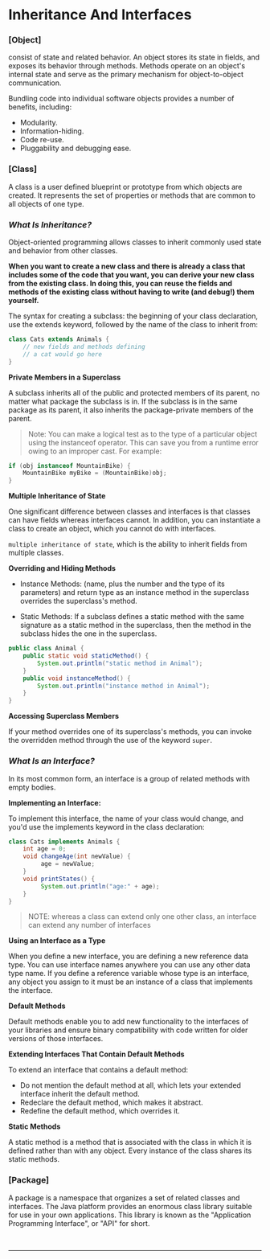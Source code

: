 # Inheritance And Interfaces

### **[Object]**

consist of state and related behavior. An object stores its state in fields, and exposes its behavior through methods.
Methods operate on an object's internal state and serve as the primary mechanism for object-to-object communication.

Bundling code into individual software objects provides a number of benefits, including:

- Modularity.
- Information-hiding.
- Code re-use.
- Pluggability and debugging ease.

### **[Class]**

A class is a user defined blueprint or prototype from which objects are created. It represents the set of properties or methods that are common to all objects of one type.

### **_What Is Inheritance?_**

Object-oriented programming allows classes to inherit commonly used state and behavior from other classes.

**When you want to create a new class and there is already a class that includes some of the code that you want, you can derive your new class from the existing class. In doing this, you can reuse the fields and methods of the existing class without having to write (and debug!) them yourself.**

The syntax for creating a subclass: the beginning of your class declaration, use the extends keyword, followed by the name of the class to inherit from:

```java
class Cats extends Animals {
    // new fields and methods defining
    // a cat would go here
}
```

**Private Members in a Superclass**

A subclass inherits all of the public and protected members of its parent, no matter what package the subclass is in. If the subclass is in the same package as its parent, it also inherits the package-private members of the parent.

> Note: You can make a logical test as to the type of a particular object using the instanceof operator. This can save you from a runtime error owing to an improper cast. For example:

```java
if (obj instanceof MountainBike) {
    MountainBike myBike = (MountainBike)obj;
}
```

**Multiple Inheritance of State**

One significant difference between classes and interfaces is that classes can have fields whereas interfaces cannot. In addition, you can instantiate a class to create an object, which you cannot do with interfaces.

`multiple inheritance of state`, which is the ability to inherit fields from multiple classes.

**Overriding and Hiding Methods**

- Instance Methods: (name, plus the number and the type of its parameters) and return type as an instance method in the superclass overrides the superclass's method.

- Static Methods: If a subclass defines a static method with the same signature as a static method in the superclass, then the method in the subclass hides the one in the superclass.

```java
public class Animal {
    public static void staticMethod() {
        System.out.println("static method in Animal");
    }
    public void instanceMethod() {
        System.out.println("instance method in Animal");
    }
}
```

**Accessing Superclass Members**

If your method overrides one of its superclass's methods, you can invoke the overridden method through the use of the keyword `super`.

### **_What Is an Interface?_**

In its most common form, an interface is a group of related methods with empty bodies.

**Implementing an Interface:**

To implement this interface, the name of your class would change, and you'd use the implements keyword in the class declaration:

```java
class Cats implements Animals {
    int age = 0;
    void changeAge(int newValue) {
         age = newValue;
    }
    void printStates() {
         System.out.println("age:" + age);
    }
}
```

> NOTE: whereas a class can extend only one other class, an interface can extend any number of interfaces

**Using an Interface as a Type**

When you define a new interface, you are defining a new reference data type. You can use interface names anywhere you can use any other data type name. If you define a reference variable whose type is an interface, any object you assign to it must be an instance of a class that implements the interface.

**Default Methods**

Default methods enable you to add new functionality to the interfaces of your libraries and ensure binary compatibility with code written for older versions of those interfaces.

**Extending Interfaces That Contain Default Methods**

To extend an interface that contains a default method:

- Do not mention the default method at all, which lets your extended interface inherit the default method.
- Redeclare the default method, which makes it abstract.
- Redefine the default method, which overrides it.

**Static Methods**

A static method is a method that is associated with the class in which it is defined rather than with any object. Every instance of the class shares its static methods.

### **[Package]**

A package is a namespace that organizes a set of related classes and interfaces. The Java platform provides an enormous class library suitable for use in your own applications. This library is known as the "Application Programming Interface", or "API" for short.

<br>

<hr>
<br>
